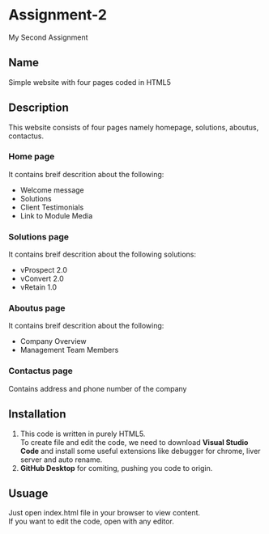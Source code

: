 # Assignment-2
 My Second Assignment


## Name
Simple website with four pages coded in HTML5

## Description
This website consists of four pages namely homepage, solutions, aboutus, contactus.
### Home page
It contains breif descrition about the following:  
* Welcome message
* Solutions
* Client Testimonials
* Link to Module Media

### Solutions page
It contains breif descrition about the following solutions:  
* vProspect 2.0
* vConvert 2.0
* vRetain 1.0

### Aboutus page
It contains breif descrition about the following:  
* Company Overview
* Management Team Members

### Contactus page
Contains address and phone number of the company


## Installation
1. This code is written in purely HTML5.  
To create file and edit the code, we need to download **Visual Studio Code** and install some useful extensions like debugger for chrome, liver server and auto rename.
2. **GitHub Desktop** for comiting, pushing you code to origin.

## Usuage
Just open index.html file in your browser to view content.  
If you want to edit the code, open with any editor.

